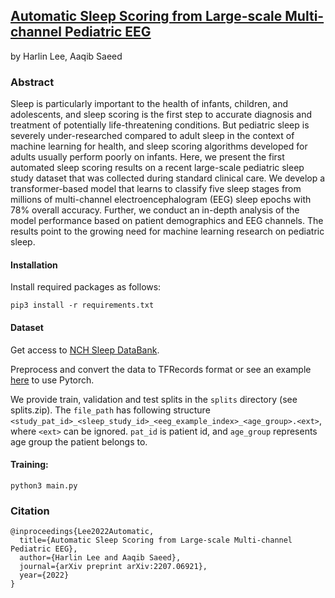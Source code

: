 [Automatic Sleep Scoring from Large-scale Multi-channel Pediatric EEG](https://arxiv.org/pdf/2207.06921.pdf)
---
by Harlin Lee, Aaqib Saeed

### Abstract
Sleep is particularly important to the health of infants, children, and adolescents, and sleep scoring is the first step to accurate diagnosis and treatment of potentially life-threatening conditions. But pediatric sleep is severely under-researched compared to adult sleep in the context of machine learning for health, and sleep scoring algorithms developed for adults usually perform poorly on infants. Here, we present the first automated sleep scoring results on a recent large-scale pediatric sleep study dataset that was collected during standard clinical care. We develop a transformer-based model that learns to classify five sleep stages from millions of multi-channel electroencephalogram (EEG) sleep epochs with 78% overall accuracy. Further, we conduct an in-depth analysis of the model performance based on patient demographics and EEG channels. The results point to the growing need for machine learning research on pediatric sleep.

#### Installation
Install required packages as follows:
```
pip3 install -r requirements.txt
```

#### Dataset 
Get access to [NCH Sleep DataBank](https://sleepdata.org/datasets/nchsdb).

Preprocess and convert the data to TFRecords format or see an example [here](https://github.com/liboyue/sleep_study) to use Pytorch.

We provide train, validation and test splits in the `splits` directory (see splits.zip). The `file_path` has following structure `<study_pat_id>_<sleep_study_id>_<eeg_example_index>_<age_group>.<ext>`, where `<ext>` can be ignored. `pat_id` is patient id, and `age_group` represents age group the patient belongs to.

#### Training: 
```
python3 main.py
```

### Citation
```
@inproceedings{Lee2022Automatic,
  title={Automatic Sleep Scoring from Large-scale Multi-channel Pediatric EEG},
  author={Harlin Lee and Aaqib Saeed},
  journal={arXiv preprint arXiv:2207.06921},
  year={2022}
}
```

